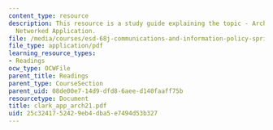 ```yaml
---
content_type: resource
description: This resource is a study guide explaining the topic - Architecting a
  Networked Application.
file: /media/courses/esd-68j-communications-and-information-policy-spring-2006/25c3241752429eb4dba5e7494d53b327_clark_app_arch21.pdf
file_type: application/pdf
learning_resource_types:
- Readings
ocw_type: OCWFile
parent_title: Readings
parent_type: CourseSection
parent_uid: 08de00e7-14d9-dfd8-6aee-d140faaff75b
resourcetype: Document
title: clark_app_arch21.pdf
uid: 25c32417-5242-9eb4-dba5-e7494d53b327
---
```

